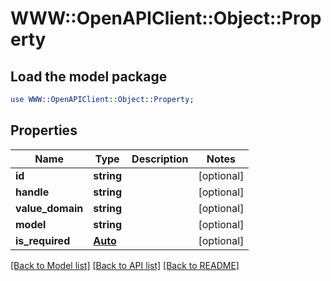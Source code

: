 # WWW::OpenAPIClient::Object::Property

## Load the model package
```perl
use WWW::OpenAPIClient::Object::Property;
```

## Properties
Name | Type | Description | Notes
------------ | ------------- | ------------- | -------------
**id** | **string** |  | [optional] 
**handle** | **string** |  | [optional] 
**value_domain** | **string** |  | [optional] 
**model** | **string** |  | [optional] 
**is_required** | [**Auto**](Auto.md) |  | [optional] 

[[Back to Model list]](../README.md#documentation-for-models) [[Back to API list]](../README.md#documentation-for-api-endpoints) [[Back to README]](../README.md)


